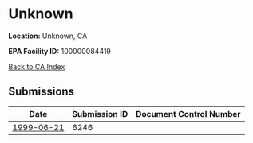 # Unknown

**Location:** Unknown, CA

**EPA Facility ID:** 100000084419

[Back to CA Index](../../index.md)

## Submissions

| Date | Submission ID | Document Control Number |
|------|--------------|-------------------------|
| [1999-06-21](submissions/6246.md) | 6246 |  |
